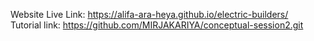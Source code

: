 Website Live Link:  https://alifa-ara-heya.github.io/electric-builders/ <br>
Tutorial link: https://github.com/MIRJAKARIYA/conceptual-session2.git
